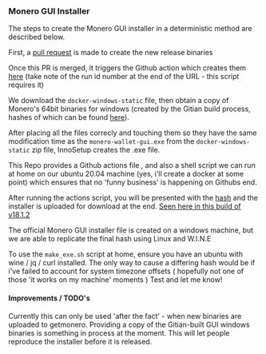 
### Monero GUI Installer

The steps to create the Monero GUI installer in a deterministic method are described below.

First, a [pull request](https://github.com/monero-project/monero-gui/pull/4042) is made to create the new release binaries 

Once this PR is merged, it triggers the Github action which creates them [here](https://github.com/monero-project/monero-gui/actions/runs/3147123066) (take note of the run id number at the end of the URL - this script requires it)

We download the `docker-windows-static` file, then obtain a copy of Monero's 64bit binaries for windows (created by the Gitian build process, hashes of which can be found [here](https://github.com/monero-project/gitian.sigs)).

After placing all the files correcly and touching them so they have the same modification time as the `monero-wallet-gui.exe` from the `docker-windows-static` zip file, InnoSetup creates the .exe file.

This Repo provides a Github actions file , and also a shell script we can run at home on our ubuntu 20.04 machine (yes, i'll create a docker at some point) which ensures that no 'funny business' is happening on Githubs end.

After running the actions script, you will be presented with the [hash](https://github.com/plowsof/monero-gui-exe/actions/runs/3162064376/jobs/5148317773#step:5:15) and the installer is uploaded for download at the end. [Seen here in this build of v18.1.2](https://github.com/plowsof/monero-gui-exe/actions/runs/3162064376)

The official Monero GUI installer file is created on a windows machine, but we are able to replicate the final hash using Linux and W.I.N.E

To use the `make_exe.sh` script at home, ensure you have an ubuntu with wine / jq / curl installed. The only way to cause a differing hash would be if i've failed to account for system timezone offsets ( hopefully not one of those 'it works on my machine' moments ) Test and let me know!

#### Improvements / TODO's

Currently this can only be used 'after the fact' - when new binaries are uploaded to getmonero. Providing a copy of the Gitian-built GUI windows binaries is something in process at the moment. This will let people reproduce the installer before it is released. 
